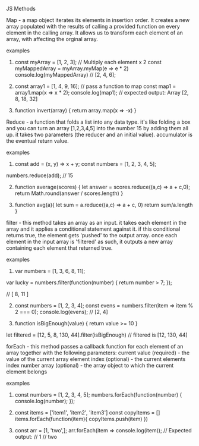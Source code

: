 JS Methods

Map - a map object iterates its elements in insertion order. It creates a new array populated with the results of calling a provided function on every element in the calling array. It allows us to transform each element of an array, with affecting the orginal array. 

examples
1. const myArray = [1, 2, 3];
// Multiply each element x 2
const myMappedArray = myArray.myMap(e => e * 2)
console.log(myMappedArray) // [2, 4, 6];

2. const array1 = [1, 4, 9, 16];
// pass a function to map
const map1 = array1.map(x => x * 2);
console.log(map1);
// expected output: Array [2, 8, 18, 32]

3. function invert(array) {
 return array.map(x => -x)
  }

  Reduce - a function that folds a list into any data type. it's like folding a box and you can turn an array [1,2,3,4,5] into the number 15 by adding them all up. it takes two parameters (the reducer and an initial value). accumulator is the eventual return value.

  examples
  1. const add = (x, y) => x + y;
const numbers = [1, 2, 3, 4, 5];

numbers.reduce(add);
// 15

2. function average(scores) {
  let answer = scores.reduce((a,c) => a + c,0);
   return Math.round(answer / scores.length)
}

3. function avg(a){
  let sum = a.reduce((a,c) => a + c, 0)
  return sum/a.length
}

filter - this method takes an array as an input. it takes each element in the array and it applies a conditional statement against it. if this conditional returns true, the element gets 'pushed' to the output array. once each element in the input array is 'filtered' as such, it outputs a new array containing each element that returned true.

examples

1. var numbers = [1, 3, 6, 8, 11];

var lucky = numbers.filter(function(number) {
  return number > 7;
});

// [ 8, 11 ]

2. const numbers = [1, 2, 3, 4];
const evens = numbers.filter(item => item % 2 === 0);
console.log(evens); // [2, 4]

3. function isBigEnough(value) {
  return value >= 10
}

let filtered = [12, 5, 8, 130, 44].filter(isBigEnough)
// filtered is [12, 130, 44]

forEach - this method passes a callback function for each element of an array together with the following parameters:
current value (required) - the value of the current array element
index (optional) - the current elements index number
array (optional) - the array object to which the current element belongs

examples

1. const numbers = [1, 2, 3, 4, 5];
numbers.forEach(function(number) {
    console.log(number);
});

2. const items = ['item1', 'item2', 'item3']
const copyItems = []
items.forEach(function(item){
  copyItems.push(item)
})

3. const arr = [1, 'two',];
arr.forEach(item => console.log(item));
// Expected output:
// 1 
// two
